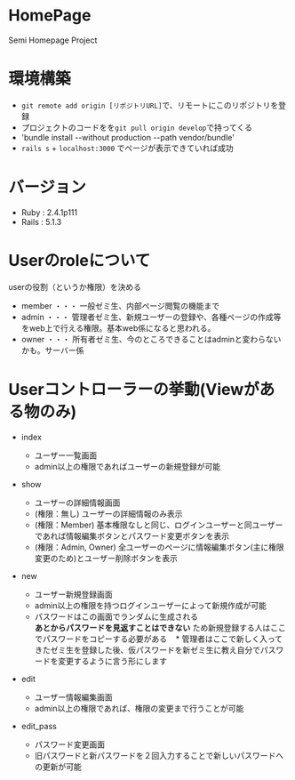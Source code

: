 # HomePage
Semi Homepage Project

# 環境構築
 * `git remote add origin [リポジトリURL]`で、リモートにこのリポジトリを登録
 * プロジェクトのコードをを`git pull origin develop`で持ってくる
 * 'bundle install --without production --path vendor/bundle'
 * `rails s` + `localhost:3000` でページが表示できていれば成功

# バージョン
 * Ruby : 2.4.1p111
 * Rails : 5.1.3

# Userのroleについて
  userの役割（というか権限）を決める  
 * member ・・・ 一般ゼミ生、内部ページ閲覧の機能まで
 * admin ・・・ 管理者ゼミ生、新規ユーザーの登録や、各種ページの作成等をweb上で行える権限。基本web係になると思われる。
 * owner ・・・ 所有者ゼミ生、今のところできることはadminと変わらないかも。サーバー係 

# Userコントローラーの挙動(Viewがある物のみ)
 * index  
   * ユーザー一覧画面
   * admin以上の権限であればユーザーの新規登録が可能
   
 * show
    * ユーザーの詳細情報画面
    * (権限：無し) ユーザーの詳細情報のみ表示
    * (権限：Member) 基本権限なしと同じ、ログインユーザーと同ユーザーであれば情報編集ボタンとパスワード変更ボタンを表示
    * (権限：Admin, Owner) 全ユーザーのページに情報編集ボタン(主に権限変更のため)とユーザー削除ボタンを表示
   
 * new
    * ユーザー新規登録画面
    * admin以上の権限を持つログインユーザーによって新規作成が可能
    * パスワードはこの画面でランダムに生成される  
     **あとからパスワードを見返すことはできない** ため新規登録する人はここでパスワードをコピーする必要がある
    * 管理者はここで新しく入ってきたゼミ生を登録した後、仮パスワードを新ゼミ生に教え自分でパスワードを変更するように言う形にします

 * edit
    * ユーザー情報編集画面
    * admin以上の権限であれば、権限の変更まで行うことが可能
 
 * edit_pass
    * パスワード変更画面
    * 旧パスワードと新パスワードを２回入力することで新しいパスワードへの更新が可能
